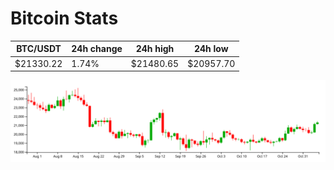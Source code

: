# Bitcoin Stats

BTC/USDT|24h change|24h high|24h low|
|---|---|---|---|
|$21330.22|1.74%|$21480.65|$20957.70|

<img src="./chart.svg">
